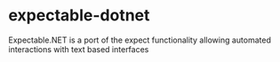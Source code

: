 # expectable-dotnet
Expectable.NET is a port of the expect functionality allowing automated interactions with text based interfaces
